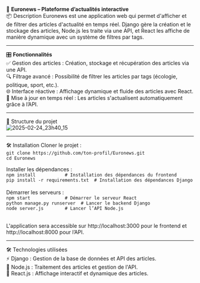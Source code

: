 📰 <strong>Euronews – Plateforme d’actualités interactive</strong> <br/>📦 Description
Euronews est une application web qui permet d'afficher et de filtrer des articles d'actualité en temps réel. Django gère la création et le stockage des articles, Node.js les traite via une API, et React les affiche de manière dynamique avec un système de filtres par tags.

***
🎛️ <strong>Fonctionnalités</strong><br/>
✅ Gestion des articles : Création, stockage et récupération des articles via une API. <br/>
🔍 Filtrage avancé : Possibilité de filtrer les articles par tags (écologie, politique, sport, etc.).<br/>
🌐 Interface réactive : Affichage dynamique et fluide des articles avec React.<br/>
📡 Mise à jour en temps réel : Les articles s'actualisent automatiquement grâce à l’API.<br/>

***
📂 Structure du projet<br/>
![2025-02-24_23h40_15](https://github.com/user-attachments/assets/ef622346-ccc9-4060-8c88-64a38a44a339)


***
🛠 Installation
Cloner le projet :<br/>
`git clone https://github.com/ton-profil/Euronews.git
`<br/>
`cd Euronews
`

Installer les dépendances :<br/>
`npm install           # Installation des dépendances du frontend  
`<br/>
`pip install -r requirements.txt  # Installation des dépendances Django  
`
<br/><br/>Démarrer les serveurs :<br/>
`npm start             # Démarrer le serveur React`<br/>
`python manage.py runserver  # Lancer le backend Django`<br/>
`node server.js        # Lancer l’API Node.js  `<br/>

<br/>L'application sera accessible sur http://localhost:3000 pour le frontend et http://localhost:8000 pour l’API.

***
🛠 Technologies utilisées<br/>
⚡ Django : Gestion de la base de données et API des articles.<br/>
🚀 Node.js : Traitement des articles et gestion de l'API.<br/>
🎨 React.js : Affichage interactif et dynamique des articles.<br/>
